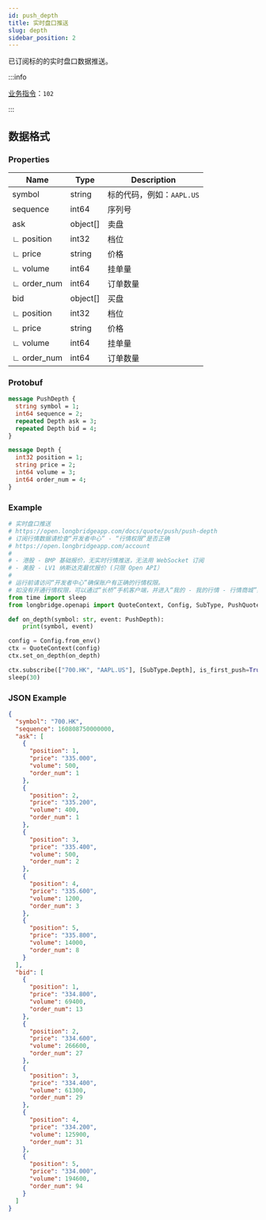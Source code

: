 ```yaml
---
id: push_depth
title: 实时盘口推送
slug: depth
sidebar_position: 2
---
```


已订阅标的的实时盘口数据推送。

:::info

[业务指令](../../socket/protocol/push)：`102`

:::

## 数据格式

### Properties

| Name        | Type     | Description             |
|-------------|----------|-------------------------|
| symbol      | string   | 标的代码，例如：`AAPL.US` |
| sequence    | int64    | 序列号                  |
| ask         | object[] | 卖盘                    |
| ∟ position  | int32    | 档位                    |
| ∟ price     | string   | 价格                    |
| ∟ volume    | int64    | 挂单量                  |
| ∟ order_num | int64    | 订单数量                |
| bid         | object[] | 买盘                    |
| ∟ position  | int32    | 档位                    |
| ∟ price     | string   | 价格                    |
| ∟ volume    | int64    | 挂单量                  |
| ∟ order_num | int64    | 订单数量                |

### Protobuf

```protobuf
message PushDepth {
  string symbol = 1;
  int64 sequence = 2;
  repeated Depth ask = 3;
  repeated Depth bid = 4;
}

message Depth {
  int32 position = 1;
  string price = 2;
  int64 volume = 3;
  int64 order_num = 4;
}
```

### Example

```python
# 实时盘口推送
# https://open.longbridgeapp.com/docs/quote/push/push-depth
# 订阅行情数据请检查“开发者中心” - “行情权限”是否正确
# https://open.longbridgeapp.com/account
#
# - 港股 - BMP 基础报价，无实时行情推送，无法用 WebSocket 订阅
# - 美股 - LV1 纳斯达克最优报价 (只限 Open API）
#
# 运行前请访问“开发者中心”确保账户有正确的行情权限。
# 如没有开通行情权限，可以通过“长桥”手机客户端，并进入“我的 - 我的行情 - 行情商城”购买开通行情权限。
from time import sleep
from longbridge.openapi import QuoteContext, Config, SubType, PushQuote

def on_depth(symbol: str, event: PushDepth):
    print(symbol, event)

config = Config.from_env()
ctx = QuoteContext(config)
ctx.set_on_depth(on_depth)

ctx.subscribe(["700.HK", "AAPL.US"], [SubType.Depth], is_first_push=True)
sleep(30)
```

### JSON Example

```json
{
  "symbol": "700.HK",
  "sequence": 160808750000000,
  "ask": [
    {
      "position": 1,
      "price": "335.000",
      "volume": 500,
      "order_num": 1
    },
    {
      "position": 2,
      "price": "335.200",
      "volume": 400,
      "order_num": 1
    },
    {
      "position": 3,
      "price": "335.400",
      "volume": 500,
      "order_num": 2
    },
    {
      "position": 4,
      "price": "335.600",
      "volume": 1200,
      "order_num": 3
    },
    {
      "position": 5,
      "price": "335.800",
      "volume": 14000,
      "order_num": 8
    }
  ],
  "bid": [
    {
      "position": 1,
      "price": "334.800",
      "volume": 69400,
      "order_num": 13
    },
    {
      "position": 2,
      "price": "334.600",
      "volume": 266600,
      "order_num": 27
    },
    {
      "position": 3,
      "price": "334.400",
      "volume": 61300,
      "order_num": 29
    },
    {
      "position": 4,
      "price": "334.200",
      "volume": 125900,
      "order_num": 31
    },
    {
      "position": 5,
      "price": "334.000",
      "volume": 194600,
      "order_num": 94
    }
  ]
}
```
